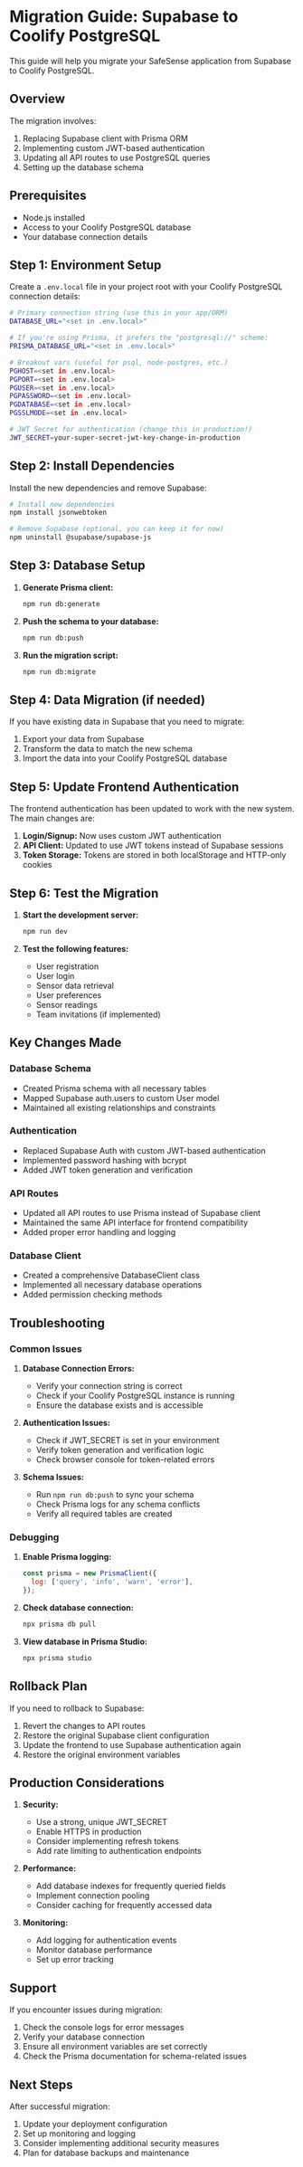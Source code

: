 # Migration Guide: Supabase to Coolify PostgreSQL

This guide will help you migrate your SafeSense application from Supabase to Coolify PostgreSQL.

## Overview

The migration involves:
1. Replacing Supabase client with Prisma ORM
2. Implementing custom JWT-based authentication
3. Updating all API routes to use PostgreSQL queries
4. Setting up the database schema

## Prerequisites

- Node.js installed
- Access to your Coolify PostgreSQL database
- Your database connection details

## Step 1: Environment Setup

Create a `.env.local` file in your project root with your Coolify PostgreSQL connection details:

```bash
# Primary connection string (use this in your app/ORM)
DATABASE_URL="<set in .env.local>"

# If you're using Prisma, it prefers the "postgresql://" scheme:
PRISMA_DATABASE_URL="<set in .env.local>"

# Breakout vars (useful for psql, node-postgres, etc.)
PGHOST=<set in .env.local>
PGPORT=<set in .env.local>
PGUSER=<set in .env.local>
PGPASSWORD=<set in .env.local>
PGDATABASE=<set in .env.local>
PGSSLMODE=<set in .env.local>

# JWT Secret for authentication (change this in production!)
JWT_SECRET=your-super-secret-jwt-key-change-in-production
```

## Step 2: Install Dependencies

Install the new dependencies and remove Supabase:

```bash
# Install new dependencies
npm install jsonwebtoken

# Remove Supabase (optional, you can keep it for now)
npm uninstall @supabase/supabase-js
```

## Step 3: Database Setup

1. **Generate Prisma client:**
   ```bash
   npm run db:generate
   ```

2. **Push the schema to your database:**
   ```bash
   npm run db:push
   ```

3. **Run the migration script:**
   ```bash
   npm run db:migrate
   ```

## Step 4: Data Migration (if needed)

If you have existing data in Supabase that you need to migrate:

1. Export your data from Supabase
2. Transform the data to match the new schema
3. Import the data into your Coolify PostgreSQL database

## Step 5: Update Frontend Authentication

The frontend authentication has been updated to work with the new system. The main changes are:

1. **Login/Signup:** Now uses custom JWT authentication
2. **API Client:** Updated to use JWT tokens instead of Supabase sessions
3. **Token Storage:** Tokens are stored in both localStorage and HTTP-only cookies

## Step 6: Test the Migration

1. **Start the development server:**
   ```bash
   npm run dev
   ```

2. **Test the following features:**
   - User registration
   - User login
   - Sensor data retrieval
   - User preferences
   - Sensor readings
   - Team invitations (if implemented)

## Key Changes Made

### Database Schema
- Created Prisma schema with all necessary tables
- Mapped Supabase auth.users to custom User model
- Maintained all existing relationships and constraints

### Authentication
- Replaced Supabase Auth with custom JWT-based authentication
- Implemented password hashing with bcrypt
- Added JWT token generation and verification

### API Routes
- Updated all API routes to use Prisma instead of Supabase client
- Maintained the same API interface for frontend compatibility
- Added proper error handling and logging

### Database Client
- Created a comprehensive DatabaseClient class
- Implemented all necessary database operations
- Added permission checking methods

## Troubleshooting

### Common Issues

1. **Database Connection Errors:**
   - Verify your connection string is correct
   - Check if your Coolify PostgreSQL instance is running
   - Ensure the database exists and is accessible

2. **Authentication Issues:**
   - Check if JWT_SECRET is set in your environment
   - Verify token generation and verification logic
   - Check browser console for token-related errors

3. **Schema Issues:**
   - Run `npm run db:push` to sync your schema
   - Check Prisma logs for any schema conflicts
   - Verify all required tables are created

### Debugging

1. **Enable Prisma logging:**
   ```javascript
   const prisma = new PrismaClient({
     log: ['query', 'info', 'warn', 'error'],
   });
   ```

2. **Check database connection:**
   ```bash
   npx prisma db pull
   ```

3. **View database in Prisma Studio:**
   ```bash
   npx prisma studio
   ```

## Rollback Plan

If you need to rollback to Supabase:

1. Revert the changes to API routes
2. Restore the original Supabase client configuration
3. Update the frontend to use Supabase authentication again
4. Restore the original environment variables

## Production Considerations

1. **Security:**
   - Use a strong, unique JWT_SECRET
   - Enable HTTPS in production
   - Consider implementing refresh tokens
   - Add rate limiting to authentication endpoints

2. **Performance:**
   - Add database indexes for frequently queried fields
   - Implement connection pooling
   - Consider caching for frequently accessed data

3. **Monitoring:**
   - Add logging for authentication events
   - Monitor database performance
   - Set up error tracking

## Support

If you encounter issues during migration:

1. Check the console logs for error messages
2. Verify your database connection
3. Ensure all environment variables are set correctly
4. Check the Prisma documentation for schema-related issues

## Next Steps

After successful migration:

1. Update your deployment configuration
2. Set up monitoring and logging
3. Consider implementing additional security measures
4. Plan for database backups and maintenance
